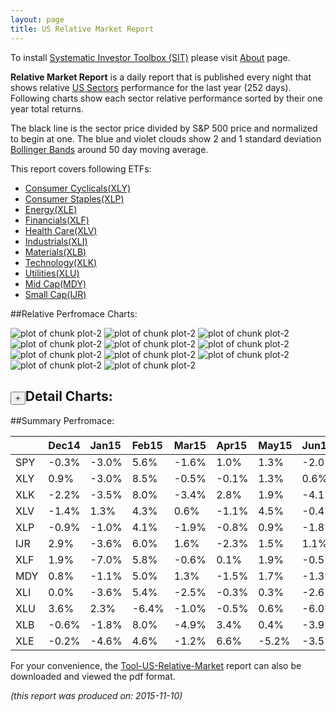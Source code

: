```yaml
---
layout: page
title: US Relative Market Report
---
```



To install [Systematic Investor Toolbox (SIT)](https://github.com/systematicinvestor/SIT) please visit [About](/about) page.





**Relative Market Report** is a daily report that is published every night 
that shows relative [US Sectors](http://www.sectorspdr.com/) performance 
for the last year (252 days). Following charts show each sector relative 
performance sorted by their one year total returns. 

The black line is the sector price divided by S&P 500 price and normalized to begin at one. 
The blue and violet clouds show 2 and 1 standard deviation 
[Bollinger Bands](http://en.wikipedia.org/wiki/Bollinger_Bands)
around 50 day moving average. 

This report covers following ETFs:

* [Consumer Cyclicals(XLY)](http://www.sectorspdr.com/sectorspdr/sector/XLY)
* [Consumer Staples(XLP)](http://www.sectorspdr.com/sectorspdr/sector/XLP)
* [Energy(XLE)](http://www.sectorspdr.com/sectorspdr/sector/XLE)
* [Financials(XLF)](http://www.sectorspdr.com/sectorspdr/sector/XLF)
* [Health Care(XLV)](http://www.sectorspdr.com/sectorspdr/sector/XLV)
* [Industrials(XLI)](http://www.sectorspdr.com/sectorspdr/sector/XLI)
* [Materials(XLB)](http://www.sectorspdr.com/sectorspdr/sector/XLB)
* [Technology(XLK)](http://www.sectorspdr.com/sectorspdr/sector/XLK)
* [Utilities(XLU)](http://www.sectorspdr.com/sectorspdr/sector/XLU)
* [Mid Cap(MDY)](https://www.spdrs.com/product/fund.seam?ticker=MDY)
* [Small Cap(IJR)](http://finance.yahoo.com/q/hl?s=IJR+Holdings)


##Relative Perfromace Charts:
    


![plot of chunk plot-2](/public/images/Tool-US-Relative-Market/plot-2-1.png) ![plot of chunk plot-2](/public/images/Tool-US-Relative-Market/plot-2-2.png) ![plot of chunk plot-2](/public/images/Tool-US-Relative-Market/plot-2-3.png) ![plot of chunk plot-2](/public/images/Tool-US-Relative-Market/plot-2-4.png) ![plot of chunk plot-2](/public/images/Tool-US-Relative-Market/plot-2-5.png) ![plot of chunk plot-2](/public/images/Tool-US-Relative-Market/plot-2-6.png) ![plot of chunk plot-2](/public/images/Tool-US-Relative-Market/plot-2-7.png) ![plot of chunk plot-2](/public/images/Tool-US-Relative-Market/plot-2-8.png) ![plot of chunk plot-2](/public/images/Tool-US-Relative-Market/plot-2-9.png) ![plot of chunk plot-2](/public/images/Tool-US-Relative-Market/plot-2-10.png) ![plot of chunk plot-2](/public/images/Tool-US-Relative-Market/plot-2-11.png) 

<input type="button" class="btn btn-sm" value="+">Detail Charts:
---
    




<div markdown="1" style="display:none;">
    


![plot of chunk plot-2](/public/images/Tool-US-Relative-Market/plot-2-12.png) ![plot of chunk plot-2](/public/images/Tool-US-Relative-Market/plot-2-13.png) ![plot of chunk plot-2](/public/images/Tool-US-Relative-Market/plot-2-14.png) ![plot of chunk plot-2](/public/images/Tool-US-Relative-Market/plot-2-15.png) ![plot of chunk plot-2](/public/images/Tool-US-Relative-Market/plot-2-16.png) ![plot of chunk plot-2](/public/images/Tool-US-Relative-Market/plot-2-17.png) ![plot of chunk plot-2](/public/images/Tool-US-Relative-Market/plot-2-18.png) ![plot of chunk plot-2](/public/images/Tool-US-Relative-Market/plot-2-19.png) ![plot of chunk plot-2](/public/images/Tool-US-Relative-Market/plot-2-20.png) ![plot of chunk plot-2](/public/images/Tool-US-Relative-Market/plot-2-21.png) ![plot of chunk plot-2](/public/images/Tool-US-Relative-Market/plot-2-22.png) ![plot of chunk plot-2](/public/images/Tool-US-Relative-Market/plot-2-23.png) 

</div>
    




##Summary Perfromace:
    




|    |Dec14  |Jan15  |Feb15  |Mar15  |Apr15  |May15  |Jun15  |Jul15  |Aug15  |Sep15  |Oct15  |Nov15  |Total  |
|:---|:------|:------|:------|:------|:------|:------|:------|:------|:------|:------|:------|:------|:------|
|SPY | -0.3% | -3.0% |  5.6% | -1.6% |  1.0% |  1.3% | -2.0% |  2.2% | -6.1% | -2.5% |  8.5% |  0.1% |  2.4% |
|XLY |  0.9% | -3.0% |  8.5% | -0.5% | -0.1% |  1.3% |  0.6% |  4.9% | -6.5% | -0.6% |  9.1% | -0.8% | 13.4% |
|XLK | -2.2% | -3.5% |  8.0% | -3.4% |  2.8% |  1.9% | -4.1% |  2.9% | -5.4% | -1.4% | 10.5% |  0.6% |  5.2% |
|XLV | -1.4% |  1.3% |  4.3% |  0.6% | -1.1% |  4.5% | -0.4% |  2.9% | -8.0% | -5.7% |  7.8% | -0.3% |  3.7% |
|XLP | -0.9% | -1.0% |  4.1% | -1.9% | -0.8% |  0.9% | -1.8% |  5.7% | -6.0% |  0.4% |  5.7% | -2.1% |  1.7% |
|IJR |  2.9% | -3.6% |  6.0% |  1.6% | -2.3% |  1.5% |  1.1% | -0.8% | -5.2% | -3.5% |  6.1% |  1.4% |  4.4% |
|XLF |  1.9% | -7.0% |  5.8% | -0.6% |  0.1% |  1.9% | -0.5% |  3.4% | -7.1% | -2.8% |  6.3% |  1.6% |  2.1% |
|MDY |  0.8% | -1.1% |  5.0% |  1.3% | -1.5% |  1.7% | -1.3% |  0.1% | -5.7% | -3.2% |  5.6% |  0.5% |  1.8% |
|XLI |  0.0% | -3.6% |  5.4% | -2.5% | -0.3% |  0.3% | -2.6% |  0.2% | -5.4% | -2.2% |  8.8% |  0.3% | -2.4% |
|XLU |  3.6% |  2.3% | -6.4% | -1.0% | -0.5% |  0.6% | -6.0% |  6.1% | -3.5% |  2.9% |  1.1% | -3.2% | -4.6% |
|XLB | -0.6% | -1.8% |  8.0% | -4.9% |  3.4% |  0.4% | -3.9% | -5.0% | -5.6% | -7.4% | 13.4% | -0.6% | -6.6% |
|XLE | -0.2% | -4.6% |  4.6% | -1.2% |  6.6% | -5.2% | -3.5% | -7.7% | -4.2% | -7.2% | 11.2% |  1.6% |-11.1% |
    


For your convenience, the 
[Tool-US-Relative-Market](/public/images/Tool-US-Relative-Market/Tool-US-Relative-Market.pdf)
report can also be downloaded and viewed the pdf format.



*(this report was produced on: 2015-11-10)*
